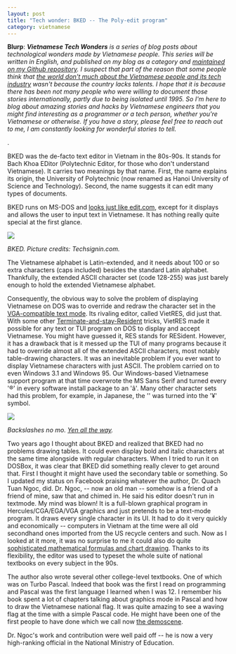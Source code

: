 ```yaml
---
layout: post
title: "Tech wonder: BKED -- The Poly-edit program"
category: vietnamese
---
```


**Blurp**: _**Vietnamese Tech Wonders** is a series of blog posts about technological wonders made by Vietnamese people. This series will be written in English, and published on my blog as a category and [maintained on my Github repository](https://github.com/htruong/vietnamese_tech_wonders/). I suspect that part of the reason that some people think that [the world don't much about the Vietnamese people and its tech industry](https://huyenchip.com/vietnamese/) wasn't because the country lacks talents. I hope that it is because there has been not many people who were willing to document those stories internationally, partly due to being isolated until 1995. So I'm here to blog about amazing stories and hacks by Vietnamese engineers that you might find interesting as a programmer or a tech person, whether you're Vietnamese or otherwise. If you have a story, please feel free to reach out to me, I am constantly looking for wonderful stories to tell._


.

BKED was the de-facto text editor in Vietnam in the 80s-90s. It stands for Bach Khoa EDitor (Polytechnic Editor, for those who don't understand Vietnamese). It carries two meanings by that name. First, the name explains its origin, the University of Polytechnic (now renamed as Hanoi University of Science and Technology). Second, the name suggests it can edit many types of documents.

BKED runs on MS-DOS and [looks just like edit.com](https://i.imgur.com/RZN50oS.jpg), except for it displays and allows the user to input text in Vietnamese. It has nothing really quite special at the first glance.

![](https://www.techsignin.com/wp-content/uploads/2016/05/xBKED-bach-khoa-editor-screenshot-2.png.pagespeed.ic.9AfJugv6PF.png)

_BKED. Picture credits: Techsignin.com._

The Vietnamese alphabet is Latin-extended, and it needs about 100 or so extra characters (caps included) besides the standard Latin alphabet. Thankfully, the extended ASCII character set (code 128-255) was just barely enough to hold the extended Vietnamese alphabet.

Consequently, the obvious way to solve the problem of displaying Vietnamese on DOS was to override and redraw the character set in the [VGA-compatible text mode](https://en.wikipedia.org/wiki/VGA-compatible_text_mode). Its rivaling editor, called VietRES, did just that. With some other [Terminate-and-stay-Resident](https://en.wikipedia.org/wiki/Terminate_and_stay_resident_program) tricks, VietRES made it possible for any text or TUI program on DOS to display and accept Vietnamese. You might have guessed it, RES stands for RESident. However, it has a drawback that is it messed up the TUI of many programs because it had to override almost all of the extended ASCII characters, most notably table-drawing characters. It was an inevitable problem if you ever want to display Vietnamese characters with just ASCII. The problem carried on to even Windows 3.1 and Windows 95. Our Windows-based Vietnamese support program at that time overwrote the MS Sans Serif and turned every '®' in every software install package to an 'â'. Many other character sets had this problem, for example, in Japanese, the '\' was turned into the '¥' symbol.

![](https://i.stack.imgur.com/zOD0C.png)

_Backslashes no mo. [Yen all the way](https://superuser.com/questions/1167662/why-is-windows-10-displaying-as-%C2%A5-on-the-command-line/1167665)._

Two years ago I thought about BKED and realized that BKED had no problems drawing tables. It could even display bold and italic characters at the same time alongside with regular characters. When I tried to run it on DOSBox, it was clear that BKED did something really clever to get around that. First I thought it might have used the secondary table or something. So I updated my status on Facebook praising whatever the author, Dr. Quach Tuan Ngoc, did. Dr. Ngoc, -- now an old man -- somehow is a friend of a friend of mine, saw that and chimed in. He said his editor doesn't run in textmode. My mind was blown! It is a full-blown graphical program in Hercules/CGA/EGA/VGA graphics and just pretends to be a text-mode program. It draws every single character in its UI. It had to do it very quickly and economically -- computers in Vietnam at the time were all old secondhand ones imported from the US recycle centers and such. Now as I looked at it more, it was no surprise to me it could also do quite [sophisticated mathematical formulas and chart drawing](https://i.imgur.com/ofhE0TG.jpg). Thanks to its flexibility, the editor was used to typeset the whole suite of national textbooks on every subject in the 90s. 

The author also wrote several other college-level textbooks. One of which was on Turbo Pascal. Indeed that book was the first I read on programming and Pascal was the first language I learned when I was 12. I remember his book spent a lot of chapters talking about graphics mode in Pascal and how to draw the Vietnamese national flag. It was quite amazing to see a waving flag at the time with a simple Pascal code. He might have been one of the first people to have done which we call now [the demoscene](https://en.wikipedia.org/wiki/Demoscene).

Dr. Ngoc's work and contribution were well paid off -- he is now a very high-ranking official in the National Ministry of Education.
